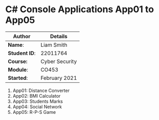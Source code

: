 # C# Console Applications App01 to App05
| Author | Details |
| ---- | ---- |
**Name**: | Liam Smith  |
**Student ID**: | 22011764 |
**Course:** | Cyber Security |
**Module**: | CO453     |
**Started**: | February 2021 |    

1. App01: Distance Converter
2. App02: BMI Calculator
3. App03: Students Marks
4. App04: Social Network
5. App05: R-P-S Game
